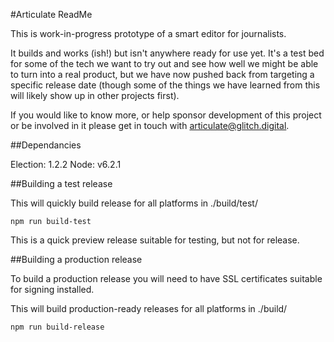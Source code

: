 #Articulate ReadMe

This is work-in-progress prototype of a smart editor for journalists.

It builds and works (ish!) but isn't anywhere ready for use yet. It's a test bed for some of the tech we want to try out and see how well we might be able to turn into a real product, but we have now pushed back from targeting a specific release date (though some of the things we have learned from this will likely show up in other projects first).

If you would like to know more, or help sponsor development of this project or be involved in it please get in touch with articulate@glitch.digital.

##Dependancies

Election: 1.2.2
Node: v6.2.1

##Building a test release

This will quickly build release for all platforms in ./build/test/

    npm run build-test

This is a quick preview release suitable for testing, but not for release.


##Building a production release

To build a production release you will need to have SSL certificates suitable for signing installed.

This will build production-ready releases for all platforms in ./build/

    npm run build-release
